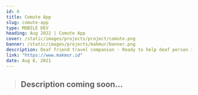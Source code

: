 ```yaml
---
id: 6
title: Comute App
slug: comute-app
type: MOBILE DEV
heading: Aug 2022 | Comute App
cover: /static/images/projects/project/comute.png
banner: /static/images/projects/makmur/banner.png
description: Deaf friend travel companion - Ready to help deaf person in Jakarta to travel with Train from the start until you arrive at the destination station!
link: "https://www.makmur.id"
date: Aug 8, 2021
---
```


> ## Description coming soon...
